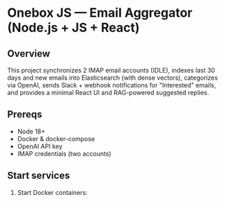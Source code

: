 # Onebox JS — Email Aggregator (Node.js + JS + React)

## Overview
This project synchronizes 2 IMAP email accounts (IDLE), indexes last 30 days and new emails into Elasticsearch (with dense vectors), categorizes via OpenAI, sends Slack + webhook notifications for "Interested" emails, and provides a minimal React UI and RAG-powered suggested replies.

## Prereqs
- Node 18+
- Docker & docker-compose
- OpenAI API key
- IMAP credentials (two accounts)

## Start services
1. Start Docker containers:
